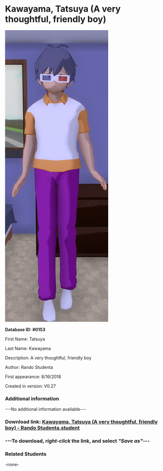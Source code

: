 # Kawayama, Tatsuya (A very thoughtful, friendly boy)

<img src="../../Files/Images/Kawayama, Tatsuya (A very thoughtful, friendly boy).png" title="Kawayama, Tatsuya (A very thoughtful, friendly boy) - Rando Studenta">

**Database ID: #0153**

First Name: Tatsuya

Last Name: Kawayama

Description: A very thoughtful, friendly boy

Author: Rando Studenta

First appearance: 8/16/2018

Created in version: V0.27

### Additional information

---No additional information available---

### Download link: <a href="https://raw.githubusercontent.com/Arbiter1223/Daigaku-Gurashi-Custom-Students/master/Files/Student%20Files/Kawayama%2C%20Tatsuya%20(A%20very%20thoughtful%2C%20friendly%20boy)%20-%20Rando%20Studenta.student">Kawayama, Tatsuya (A very thoughtful, friendly boy) - Rando Studenta.student</a>

### ---**To download, _right-click_ the link, and select _"Save as"_**---

### Related Students

-none-
